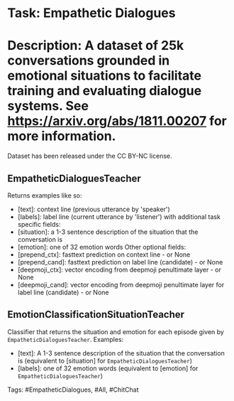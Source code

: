 Task: Empathetic Dialogues
===========================
Description: A dataset of 25k conversations grounded in emotional situations to facilitate training and evaluating dialogue systems. See https://arxiv.org/abs/1811.00207 for more information. 
=========================== 
Dataset has been released under the CC BY-NC license.

## EmpatheticDialoguesTeacher
Returns examples like so: 
- [text]:  context line (previous utterance by 'speaker') 
- [labels]: label line  (current utterance by 'listener') 
with additional task specific fields: 
- [situation]: a 1-3 sentence description of the situation that the conversation is 
- [emotion]: one of 32 emotion words 
Other optional fields: 
- [prepend_ctx]: fasttext prediction on context line - or None 
- [prepend_cand]: fasttext prediction on label line (candidate) - or None 
- [deepmoji_ctx]: vector encoding from deepmoji penultimate layer - or None 
- [deepmoji_cand]: vector encoding from deepmoji penultimate layer for label line (candidate) - or None

## EmotionClassificationSituationTeacher
Classifier that returns the situation and emotion for each episode given by `EmpatheticDialoguesTeacher`. Examples:
- [text]: A 1-3 sentence description of the situation that the conversation is (equivalent to [situation] for `EmpatheticDialoguesTeacher`)
- [labels]: one of 32 emotion words (equivalent to [emotion] for `EmpatheticDialoguesTeacher`)

Tags: #EmpatheticDialogues, #All, #ChitChat
